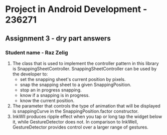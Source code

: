 # **Project in Android Development - 236271**
## **Assignment  3 - dry part answers**
### **Student name - Raz Zelig**

1.  The class that is used to implement the controller pattern in this library is SnappingSheetController.
    SnappingSheetController can be used by the developer to:
    - set the snapping sheet's current position  by pixels.
    - snap the snapping sheet to a given SnappingPosition.
    - stop an in progress snapping.
    - know if a snapping is in progress.
    - know the current position.
2.  The parameter that controls the type of animation that will be displayed is snappingCurve in the SnappingPosition.factor constructor. 
3.  InkWll produces ripple effect when you tap or long tap the widget below it, while GestureDetector does not.
    In comparison to InkWell, GestureDetector provides control over a larger range of gestures.
    